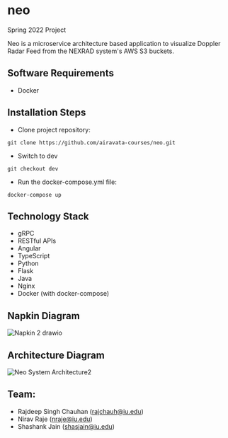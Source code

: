 # neo
Spring 2022 Project

Neo is a microservice architecture based application to visualize Doppler Radar Feed from the NEXRAD system's AWS S3 buckets.

## Software Requirements

* Docker

## Installation Steps

* Clone project repository:

```git clone https://github.com/airavata-courses/neo.git```

* Switch to dev

```git checkout dev```

* Run the docker-compose.yml file:

```docker-compose up```

## Technology Stack

- gRPC
- RESTful APIs
- Angular
- TypeScript
- Python
- Flask
- Java
- Nginx
- Docker (with docker-compose)

## Napkin Diagram

![Napkin 2 drawio](https://user-images.githubusercontent.com/9477137/152918166-e621fdbb-09d7-4d52-a6b2-e01b015a7a15.png)

## Architecture Diagram

![Neo System Architecture2](https://user-images.githubusercontent.com/35288428/152919633-c0686e43-8954-4fac-bf2c-59afc0aadb30.png)



## Team:
* Rajdeep Singh Chauhan (rajchauh@iu.edu)
* Nirav Raje (nraje@iu.edu)
* Shashank Jain (shasjain@iu.edu)
